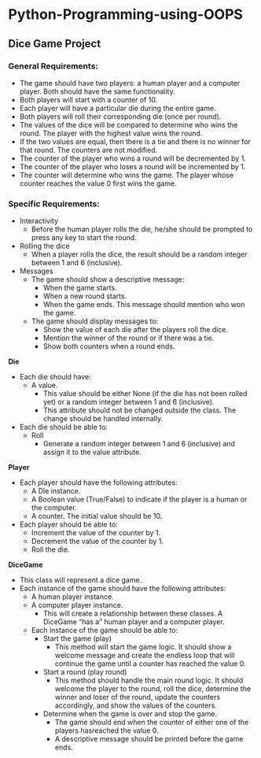 # Python-Programming-using-OOPS
## Dice Game Project
### General Requirements:
- The game should have two players: a human player and a computer player. Both should
have the same functionality.
- Both players will start with a counter of 10.
- Each player will have a particular die during the entire game.
- Both players will roll their corresponding die (once per round).
- The values of the dice will be compared to determine who wins the round. The player
with the highest value wins the round.
- If the two values are equal, then there is a tie and there is no winner for that round. The
counters are not modified.
- The counter of the player who wins a round will be decremented by 1.
- The counter of the player who loses a round will be incremented by 1.
- The counter will determine who wins the game. The player whose counter reaches the
value 0 first wins the game.

### Specific Requirements:
- Interactivity
  - Before the human player rolls the die, he/she should be prompted to press any key to start the round.
- Rolling the dice
  - When a player rolls the dice, the result should be a random integer between 1 and 6 (inclusive).
- Messages
  - The game should show a descriptive message:
    - When the game starts.
    - When a new round starts.
    - When the game ends. This message should mention who won the game.
  - The game should display messages to:
    - Show the value of each die after the players roll the dice.
    - Mention the winner of the round or if there was a tie.
    - Show both counters when a round ends.

**Die**
- Each die should have:
  - A value.
    - This value should be either None (if the die has not been rolled yet) or a random integer between 1 and 6 (inclusive).
    - This attribute should not be changed outside the class. The change should be handled internally.
- Each die should be able to:
  - Roll
    - Generate a random integer between 1 and 6 (inclusive) and assign it to the value attribute.

**Player**
- Each player should have the following attributes:
  - A Die instance.
  - A Boolean value (True/False) to indicate if the player is a human or the computer.
  - A counter. The initial value should be 10.
- Each player should be able to:
  - Increment the value of the counter by 1.
  - Decrement the value of the counter by 1.
  - Roll the die.

**DiceGame**
- This class will represent a dice game.
- Each instance of the game should have the following attributes:
  - A human player instance.
  - A computer player instance.
    - This will create a relationship between these classes. A DiceGame “has a” human player and a computer player.
  - Each instance of the game should be able to:
    - Start the game (play)
      - This method will start the game logic. It should show a welcome message and create the endless loop that will continue the game until a counter has reached the value 0.
    - Start a round (play round)
      - This method should handle the main round logic. It should welcome the player to the round, roll the dice, determine the winner and loser of the round, update the counters accordingly, and show the values of the counters.
    - Determine when the game is over and stop the game.
      - The game should end when the counter of either one of the players hasreached the value 0.
      - A descriptive message should be printed before the game ends.
